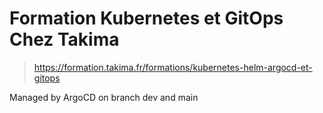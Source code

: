 # Formation Kubernetes et GitOps Chez Takima

> https://formation.takima.fr/formations/kubernetes-helm-argocd-et-gitops

Managed by ArgoCD on branch dev and main
